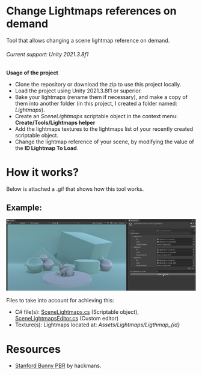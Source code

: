 # Change Lightmaps references on demand
Tool that allows changing a scene lightmap reference on demand.

###### Current support: Unity 2021.3.8f1

**Usage of the project**
* Clone the repository or download the zip to use this project locally.
* Load the project using Unity 2021.3.8f1 or superior.
* Bake your lightmaps (rename them if necessary), and make a copy of them into another folder (in this project, I created a folder named: _Lightmaps_).
* Create an _SceneLightmaps_ scriptable object in the context menu: **Create/Tools/Lightmaps helper**
* Add the lightmaps textures to the lightmaps list of your recently created scriptable object.
* Change the lightmap reference of your scene, by modifying the value of the **ID Lightmap To Load**.

# How it works?
Below is attached a .gif that shows how this tool works.

## Example:
![Lightmap tool](Images/ChangeLightmapsDemo.gif)

Files to take into account for achieving this:
 * C# file(s): [SceneLightmaps.cs](Assets/Scripts/SceneLightmaps.cs) (Scriptable object), [SceneLightmapsEditor.cs](Assets/Editor/SceneLightmapsEditor.cs) (Custom editor)
 * Texture(s): Lightmaps located at: *Assets/Lightmaps/Ligthmap_{id}*

 # Resources
 * [Stanford Bunny PBR](https://skfb.ly/otyHx) by hackmans.